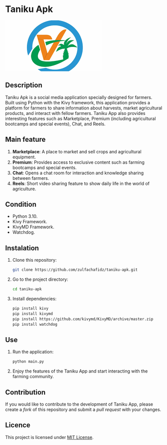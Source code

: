 # Taniku Apk

![Taniku App Logo](<https://github.com/zulfachafidz/taniku-apk/blob/main/assets/images/tani.jpg>)


## Description

Taniku Apk is a social media application specially designed for farmers. Built using Python with the Kivy framework, this application provides a platform for farmers to share information about harvests, market agricultural products, and interact with fellow farmers. Taniku App also provides interesting features such as Marketplace, Premium (including agricultural bootcamps and special events), Chat, and Reels.


## Main feature

1. **Marketplace**: A place to market and sell crops and agricultural equipment.
2. **Premium**: Provides access to exclusive content such as farming bootcamps and special events.
3. **Chat**: Opens a chat room for interaction and knowledge sharing between farmers.
4. **Reels**: Short video sharing feature to show daily life in the world of agriculture.


## Condition

- Python 3.10.
- Kivy Framework.
- KivyMD Framework.
- Watchdog.


## Instalation

1. Clone this repository:

    ```bash
    git clone https://github.com/zulfachafidz/taniku-apk.git
    ```

2. Go to the project directory:

    ```bash
    cd taniku-apk
    ```

3. Install dependencies:

    ```bash
    pip install kivy
    pip install kivymd
    pip install https://github.com/kivymd/KivyMD/archive/master.zip
    pip install watchdog
    ```

## Use

1. Run the application:

    ```bash
    python main.py
    ```

2. Enjoy the features of the Taniku App and start interacting with the farming community.

   
## Contribution

If you would like to contribute to the development of Taniku App, please create a *fork* of this repository and submit a *pull request* with your changes.


## Licence

This project is licensed under [MIT License](LICENSE).
